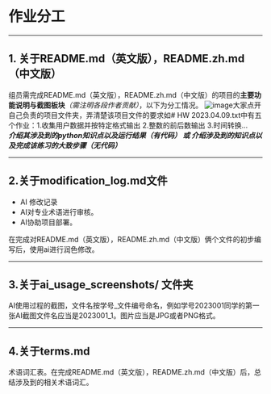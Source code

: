 # 作业分工
---
## 1. 关于README.md（英文版），README.zh.md（中文版）
组员需完成README.md（英文版），README.zh.md（中文版）的项目的**主要功能说明与截图板块**_（需注明各段作者贡献）_，以下为分工情况。
![image](image.png)大家点开自己负责的项目文件夹，弄清楚该项目文件的要求如# HW 2023.04.09.txt中有五个作业：1.收集用户数据并按特定格式输出 2.整数的前后数输出 3.时间转换...  
***介绍其涉及到的python知识点以及运行结果（有代码） 或 介绍涉及到的知识点以及完成该练习的大致步骤（无代码）***

---
## 2.关于modification_log.md文件
 - AI 修改记录
 - AI对专业术语进行审核。
 - AI协助项目部署。  

在完成对README.md（英文版），README.zh.md（中文版）俩个文件的初步编写后，使用ai进行润色修改。

---
## 3.关于ai_usage_screenshots/ 文件夹
AI使用过程的截图，文件名按学号_文件编号命名，例如学号2023001同学的第一张AI截图文件名应当是2023001_1。图片应当是JPG或者PNG格式。

---
## 4.关于terms.md
术语词汇表。在完成README.md（英文版），README.zh.md（中文版）后，总结涉及到的相关术语词汇。